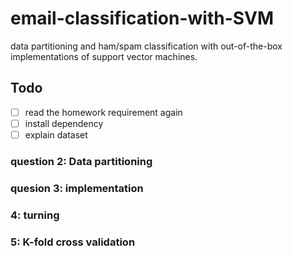 # email-classification-with-SVM
data partitioning and ham/spam classification with out-of-the-box implementations of support vector machines.

## Todo
- [ ] read the homework requirement again
- [ ] install dependency
- [ ] explain dataset

### question 2: Data partitioning
### quesion 3: implementation
### 4: turning
### 5: K-fold cross validation

